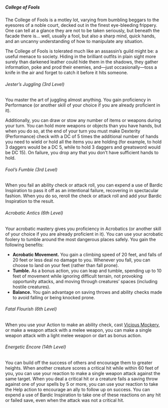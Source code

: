 ##### College of Fools

The College of Fools is a motley lot, varying from bumbling beggars to the eyesores of a noble court, decked out in the finest eye-bleeding frippery.
One can tell at a glance they are not to be taken seriously, but beneath the facade there is...
well, usually a fool, but also a sharp mind, quick hands, and an uncanny understanding of how to manipulate any situation.

The College of Fools is tolerated much like an assassin’s guild might be: a useful menace to society.
Hiding in the brilliant outfits in plain sight more surely than darkened leather could hide them in the shadows, they gather information, poke and prod their enemies, and—just occasionally—toss a knife in the air and forget to catch it before it hits someone.

###### Jester’s Juggling (3rd Level)

You master the art of juggling almost anything.
You gain proficiency in Performance (or another skill of your choice if you are already proficient in it).

Additionally, you can draw or stow any number of items or weapons during your turn.
You can hold more weapons or objects than you have hands, but when you do so, at the end of your turn you must make Dexterity (Performance) check with a DC of 5 times the additional number of hands you need to wield or hold all the items you are holding (for example, to hold 3 daggers would be a DC 5, while to hold 3 daggers and greatsword would be DC 15).
On failure, you drop any that you don’t have sufficient hands to hold.

###### Fool’s Fumble (3rd Level)

When you fail an ability check or attack roll, you can expend a use of Bardic Inspiration to pass it off as an intentional failure, recovering in spectacular fashion.
When you do so, reroll the check or attack roll and add your Bardic Inspiration to the result.

###### Acrobatic Antics (6th Level)

Your acrobatic mastery gives you proficiency in Acrobatics (or another skill of your choice if you are already proficient in it).
You can use your acrobatic foolery to tumble around the most dangerous places safely.
You gain the following benefits:

- **Acrobatic Movement.**
  You gain a climbing speed of 20 feet, and falls of 20 feet or less deal no damage to you.
  Whenever you fall, you can choose to land on your feet (rather than fall prone).
- **Tumble.**
  As a bonus action, you can leap and tumble, spending up to 10 feet of movement while ignoring difficult terrain, not provoking opportunity attacks, and moving through creatures’ spaces (including hostile creatures).
- **Balance.**
  You gain advantage on saving throws and ability checks made to avoid falling or being knocked prone.

###### Fatal Flourish (6th Level)

When you use your Action to make an ability check, cast [Vicious Mockery](#Vicious_Mockery_vicious_mockery), or make a weapon attack with a melee weapon, you can make a single weapon attack with a light melee weapon or dart as bonus action.

###### Energetic Encore (14th Level)

You can build off the success of others and encourage them to greater heights.
When another creature scores a critical hit while within 60 feet of you, you can use your reaction to make a single weapon attack against the same target.
When you deal a critical hit or a creature fails a saving throw against one of your spells by 5 or more, you can use your reaction to take the Help action to encourage an ally to follow up on success.
You can expend a use of Bardic Inspiration to take one of these reactions on any hit or failed save, even when the attack was not a critical hit.
